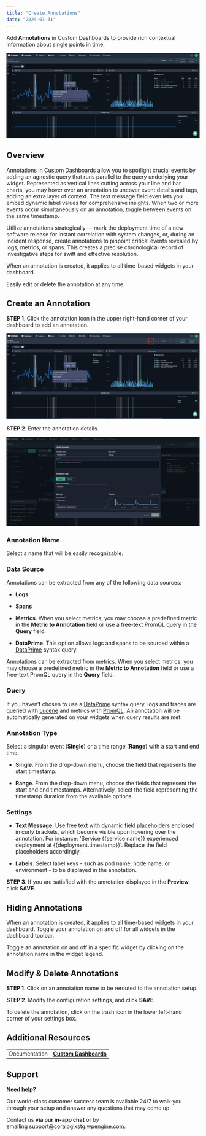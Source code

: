 ```yaml
---
title: "Create Annotations"
date: "2024-01-31"
---
```


Add **Annotations** in Custom Dashboards to provide rich contextual information about single points in time.

![](images/image-18.jpg)

## Overview

Annotations in [Custom Dashboards](https://coralogixstg.wpengine.com/docs/custom-dashboards/) allow you to spotlight crucial events by adding an agnostic query that runs parallel to the query underlying your widget. Represented as vertical lines cutting across your line and bar charts, you may hover over an annotation to uncover event details and tags, adding an extra layer of context. The text message field even lets you embed dynamic label values for comprehensive insights. When two or more events occur simultaneously on an annotation, toggle between events on the same timestamp.

Utilize annotations strategically — mark the deployment time of a new software release for instant correlation with system changes, or, during an incident response, create annotations to pinpoint critical events revealed by logs, metrics, or spans. This creates a precise chronological record of investigative steps for swift and effective resolution.

When an annotation is created, it applies to all time-based widgets in your dashboard.

Easily edit or delete the annotation at any time.

## Create an Annotation

**STEP 1**. Click the annotation icon in the upper right-hand corner of your dashboard to add an annotation.

![](images/image-19-1024x452.jpg)

**STEP 2**. Enter the annotation details.

![](images/image-17-1-1024x471.jpg)

### Annotation Name

Select a name that will be easily recognizable.

### Data Source

Annotations can be extracted from any of the following data sources:

- **Logs**

- **Spans**

- **Metrics**. When you select metrics, you may choose a predefined metric in the **Metric to Annotation** field or use a free-text PromQL query in the **Query** field.

- **DataPrime**. This option allows logs and spans to be sourced within a [DataPrime](https://coralogix.com/docs/dataprime-cheat-sheet/) syntax query.

Annotations can be extracted from metrics. When you select metrics, you may choose a predefined metric in the **Metric to Annotation** field or use a free-text PromQL query in the **Query** field.

### Query

If you haven’t chosen to use a [DataPrime](https://coralogix.com/docs/dataprime-cheat-sheet/) syntax query, logs and traces are queried with [Lucene](https://coralogix.com/docs/log-query-simply-retrieve-data/#querying-your-logs) and metrics with [PromQL](https://coralogix.com/academy/get-to-know-coralogix/intro-to-promql/). An annotation will be automatically generated on your widgets when query results are met.

### Annotation Type

Select a singular event (**Single**) or a time range (**Range**) with a start and end time.

- **Single**. From the drop-down menu, choose the field that represents the start timestamp.

- **Range**. From the drop-down menu, choose the fields that represent the start and end timestamps. Alternatively, select the field representing the timestamp duration from the available options.

### Settings

- **Text Message**. Use free text with dynamic field placeholders enclosed in curly brackets, which become visible upon hovering over the annotation. For instance: 'Service {{service name}} experienced deployment at {{deployment.timestamp}}'. Replace the field placeholders accordingly.

- **Labels**. Select label keys - such as pod name, node name, or environment - to be displayed in the annotation.

**STEP 3**. If you are satisfied with the annotation displayed in the **Preview**, click **SAVE**.

## Hiding Annotations

When an annotation is created, it applies to all time-based widgets in your dashboard. Toggle your annotation on and off for all widgets in the dashboard toolbar.

Toggle an annotation on and off in a specific widget by clicking on the annotation name in the widget legend.

## Modify & Delete Annotations

**STEP 1**. Click on an annotation name to be rerouted to the annotation setup.

**STEP 2**. Modify the configuration settings, and click **SAVE**.

To delete the annotation, click on the trash icon in the lower left-hand corner of your settings box.

## Additional Resources

<table><tbody><tr><td>Documentation</td><td><strong><a href="https://coralogixstg.wpengine.com/docs/custom-dashboards/">Custom Dashboards</a></strong></td></tr></tbody></table>

## Support

**Need help?**

Our world-class customer success team is available 24/7 to walk you through your setup and answer any questions that may come up.

Contact us **via our in-app chat** or by emailing [support@coralogixstg.wpengine.com](mailto:support@coralogixstg.wpengine.com).
